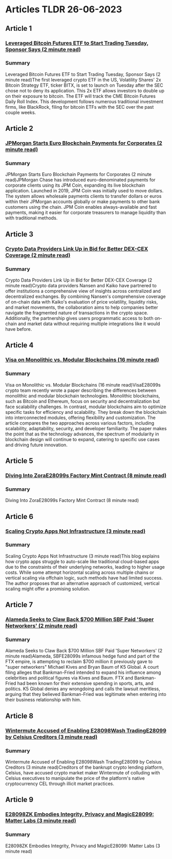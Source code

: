 # Articles TLDR  26-06-2023

## Article 1
### [Leveraged Bitcoin Futures ETF to Start Trading Tuesday, Sponsor Says (2 minute read)](https://tldr.tech)
### Summary 
 Leveraged Bitcoin Futures ETF to Start Trading Tuesday, Sponsor Says (2 minute read)The first leveraged crypto ETF in the US, Volatility Shares' 2x Bitcoin Strategy ETF, ticker BITX, is set to launch on Tuesday after the SEC chose not to deny its application. This 2x ETF allows investors to double up on their exposure to bitcoin. The ETF will track the CME Bitcoin Futures Daily Roll Index. This development follows numerous traditional investment firms, like BlackRock, filing for bitcoin ETFs with the SEC over the past couple weeks.

## Article 2
### [JPMorgan Starts Euro Blockchain Payments for Corporates (2 minute read)](https://tldr.tech)
### Summary 
 JPMorgan Starts Euro Blockchain Payments for Corporates (2 minute read)JPMorgan Chase has introduced euro-denominated payments for corporate clients using its JPM Coin, expanding its live blockchain application. Launched in 2019, JPM Coin was initially used to move dollars. The system allows wholesale payments clients to transfer dollars or euros within their JPMorgan accounts globally or make payments to other bank customers using the chain. JPM Coin enables always-available and fast payments, making it easier for corporate treasurers to manage liquidity than with traditional methods.

## Article 3
### [Crypto Data Providers Link Up in Bid for Better DEX-CEX Coverage (2 minute read)](https://tldr.tech)
### Summary 
 Crypto Data Providers Link Up in Bid for Better DEX-CEX Coverage (2 minute read)Crypto data providers Nansen and Kaiko have partnered to offer institutions a comprehensive view of insights across centralized and decentralized exchanges. By combining Nansen's comprehensive coverage of on-chain data with Kaiko's evaluation of price volatility, liquidity risks, and market movements, the collaboration aims to help companies better navigate the fragmented nature of transactions in the crypto space. Additionally, the partnership gives users programmatic access to both on-chain and market data without requiring multiple integrations like it would have before.

## Article 4
### [Visa on Monolithic vs. Modular Blockchains (16 minute read)](https://tldr.tech)
### Summary 
 Visa on Monolithic vs. Modular Blockchains (16 minute read)VisaE28099s crypto team recently wrote a paper describing the differences between monolithic and modular blockchain technologies. Monolithic blockchains, such as Bitcoin and Ethereum, focus on security and decentralization but face scalability challenges. In contrast, modular blockchains aim to optimize specific tasks for efficiency and scalability. They break down the blockchain into interconnected modules, offering flexibility and customization. The article compares the two approaches across various factors, including scalability, adaptability, security, and developer familiarity. The paper makes the point that as the technology advances, the spectrum of modularity in blockchain design will continue to expand, catering to specific use cases and driving future innovation.

## Article 5
### [Diving Into ZoraE28099s Factory Mint Contract (8 minute read)](https://tldr.tech)
### Summary 
 Diving Into ZoraE28099s Factory Mint Contract (8 minute read)

## Article 6
### [Scaling Crypto Apps Not Infrastructure (3 minute read)](https://tldr.tech)
### Summary 
 Scaling Crypto Apps Not Infrastructure (3 minute read)This blog explains how crypto apps struggle to auto-scale like traditional cloud-based apps due to the constraints of their underlying networks, leading to higher usage costs. While some attempt horizontal scaling across multiple chains or vertical scaling via offchain logic, such methods have had limited success. The author proposes that an alternative approach of customized, vertical scaling might offer a promising solution.

## Article 7
### [Alameda Seeks to Claw Back $700 Million SBF Paid 'Super Networkers' (2 minute read)](https://tldr.tech)
### Summary 
 Alameda Seeks to Claw Back $700 Million SBF Paid 'Super Networkers' (2 minute read)Alameda, SBFE28099s infamous hedge fund and part of the FTX empire, is attempting to reclaim $700 million it previously gave to "super networkers" Michael Kives and Bryan Baum of K5 Global. A court filing alleges that Bankman-Fried intended to expand his influence among celebrities and political figures via Kives and Baum. FTX and Bankman-Fried had been known for their extensive spending in sports, arts, and politics. K5 Global denies any wrongdoing and calls the lawsuit meritless, arguing that they believed Bankman-Fried was legitimate when entering into their business relationship with him.

## Article 8
### [Wintermute Accused of Enabling E28098Wash TradingE28099 by Celsius Creditors (3 minute read)](https://tldr.tech)
### Summary 
 Wintermute Accused of Enabling E28098Wash TradingE28099 by Celsius Creditors (3 minute read)Creditors of the bankrupt crypto lending platform, Celsius, have accused crypto market maker Wintermute of colluding with Celsius executives to manipulate the price of the platform's native cryptocurrency CEL through illicit market practices.

## Article 9
### [E28098ZK Embodies Integrity, Privacy and MagicE28099: Matter Labs (3 minute read)](https://tldr.tech)
### Summary 
 <span>E28098ZK Embodies Integrity, Privacy and MagicE28099: Matter Labs (3 minute read)

